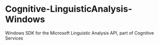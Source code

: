 # Cognitive-LinguisticAnalysis-Windows
Windows SDK for the Microsoft Linguistic Analysis API, part of Cognitive Services
